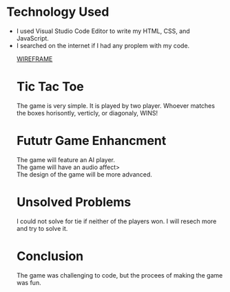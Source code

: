 <h1>Technology Used</h1>
<ul>
<li>I used Visual Studio Code Editor to write my HTML, CSS, and JavaScript.</li>
<li>I searched on the internet if I had any proplem with my code.</li>

<a href="wireframe.png" alt= "image">WIREFRAME</a>

<h1>Tic Tac Toe</h1>
<p>
The game is very simple. It is played by two player. Whoever matches the boxes horisontly, verticly, or diagonaly, WINS! 

<h1>Fututr Game Enhancment</h1>
<p>
The game will feature an AI player.<br>
The game will have an audio affect><br>
The design of the game will be more advanced.<br>
</p>
<h1>Unsolved Problems</h1>
<p>
I could not solve for tie if neither of the players won.
I will resech more and try to solve it.</p>

<h1>Conclusion</h1>
<p>
The game was challenging to code, but the procees of making the game was fun.</p>